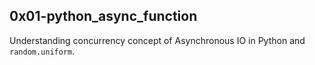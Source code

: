 ## 0x01-python_async_function

Understanding concurrency concept of Asynchronous IO in Python and `random.uniform`.
